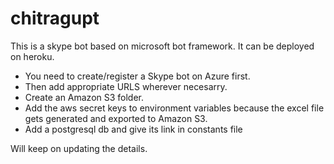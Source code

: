 # chitragupt

This is a skype bot based on microsoft bot framework. It can be deployed on heroku.
- You need to create/register a Skype bot on Azure first.
- Then add appropriate URLS wherever necesarry.<will give details later>
- Create an Amazon S3 folder.
- Add the aws secret keys to environment variables because the excel file gets generated and exported to Amazon S3.
- Add a postgresql db and give its link in constants file

 Will keep on updating the details.
